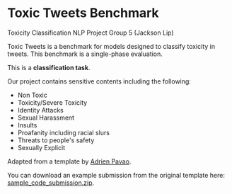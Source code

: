 # Toxic Tweets Benchmark

Toxicity Classification NLP Project Group 5 (Jackson Lip)

Toxic Tweets is a benchmark for models designed to classify toxicity in tweets. 
This benchmark is a single-phase evaluation.

This is a **classification task**.

Our project contains sensitive contents including the following:

- Non Toxic
- Toxicity/Severe Toxicity
- Identity Attacks
- Sexual Harassment
- Insults
- Proafanity including racial slurs
- Threats to people's safety
- Sexually Explicit

Adapted from a template by [Adrien Pavao](https://adrienpavao.com/).

You can download an example submission from the original template here: [sample_code_submission.zip](https://github.com/codalab/competition-examples/blob/master/codabench/mini-automl/sample_code_submission.zip).
